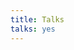 ```yaml
---
title: Talks
talks: yes
---
```


<script async class="speakerdeck-embed" data-id="0e7da70374974d20a55e40469172b3c1" data-ratio="1.33333333333333" src="//speakerdeck.com/assets/embed.js"></script>

<script async class="speakerdeck-embed" data-id="8dd8be201ef84019b81c379852e5088f" data-ratio="1.33333333333333" src="//speakerdeck.com/assets/embed.js"></script>

<script async class="speakerdeck-embed" data-id="6ed0688c2aec4c19ab610bfb87432219" data-ratio="1.33333333333333" src="//speakerdeck.com/assets/embed.js"></script>

<script async class="speakerdeck-embed" data-id="e7baf49b121c44508f27d91a8341c576" data-ratio="1.33333333333333" src="//speakerdeck.com/assets/embed.js"></script>

<script async class="speakerdeck-embed" data-id="aa412a9d11cc4ab7ae63625eff272fa5" data-ratio="1.33333333333333" src="//speakerdeck.com/assets/embed.js"></script>

<script async class="speakerdeck-embed" data-id="7d2c080eb4c84ab4a308d3bcc2d09cd5" data-ratio="1.33333333333333" src="//speakerdeck.com/assets/embed.js"></script>
